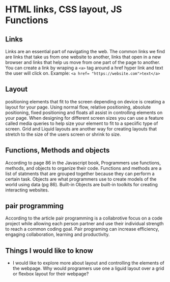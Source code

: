 # HTML links, CSS layout, JS Functions

## Links

Links are an essential part of navigating the web. The common links we find are links that take us from one website to another, links that open in a new browser and links that help us move from one part of the page to another. You can create a link by wraping a `<a>` tag around a href hyper link and text the user will click on. Example: `<a href= "https://website.com">text</a>`

## Layout

positioning elements that fit to the screen depending on device is creating a layout for your page. Using normal flow, relative positioning, absolute positioning, fixed positioning and floats all assist in controlling elements on your page. When designing for different screen sizes you can use a feature called media queries to help size your element to fit to a speciific type of screen. Grid and Liquid layouts are another way for creating layouts that stretch to the size of the users screen or shrink to size.

## Functions, Methods and objects

According to page 86 in the Javascript book, Programmers use functions, methods, and objects to organize their code. Functions and methods are a list of statments that are grouped together because they can perform a certain task. Objects are what programmers use to create models of the world using data (pg 86). Built-in Objects are built-in toolkits for creating interacting websites.

## pair programming

According to the article pair programming is a collabrotive focus on a code project while allowing each person partner and use their individual strength to reach a common coding goal. Pair programing can increase efficiency, engaging collaboration, learning and productivity.

## Things I would like to know

- I would like to explore more about layout and controlling the elements of the webpage. Why would programers use one a liguid layout over a grid or flexbox layout for their webpage?